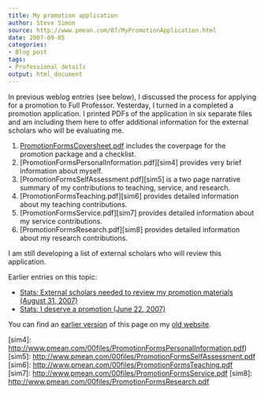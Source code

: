 ```yaml
---
title: My promotion application
author: Steve Simon
source: http://www.pmean.com/07/MyPromotionApplication.html
date: 2007-09-05
categories:
- Blog post
tags:
- Professional details
output: html_document
---
```


In previous weblog entries (see below), I discussed the process for applying for a promotion to Full Professor. Yesterday, I turned in a completed a promotion application. I printed PDFs of the application in six separate files and am including them here to offer additional information for the external scholars who will be evaluating me.

1.  [PromotionFormsCoversheet.pdf][sim3] includes the coverpage for the promotion package and a checklist.
2.  [PromotionFormsPersonalInformation.pdf][sim4] provides very brief information about myself.
3.  [PromotionFormsSelfAssessment.pdf][sim5] is a two page narrative summary of my contributions to teaching, service, and research.
4.  [PromotionFormsTeaching.pdf][sim6] provides detailed information about my teaching contributions.
5.  [PromotionFormsService.pdf][sim7] provides detailed information about my service contributions.
6.  [PromotionFormsResearch.pdf][sim8] provides detailed information about my research contributions.

I am still developing a list of external scholars who will review this application.

Earlier entries on this topic:

+ [Stats: External scholars needed to review my promotion materials (August 31, 2007)](ExternalScholars.html)
+ [Stats: I deserve a promotion (June 22, 2007)](FacultyPromotion.html)

You can find an [earlier version][sim1] of this page on my [old website][sim2].

[sim1]: http://www.pmean.com/07/MyPromotionApplication.html
[sim2]: http://www.pmean.com

[sim3]: http://www.pmean.com/00files/PromotionFormsCoversheet.pdf
[sim4]: http://www.pmean.com/00files/PromotionFormsPersonalInformation.pdf)
[sim5]: http://www.pmean.com/00files/PromotionFormsSelfAssessment.pdf
[sim6]: http://www.pmean.com/00files/PromotionFormsTeaching.pdf
[sim7]: http://www.pmean.com/00files/PromotionFormsService.pdf
[sim8]: http://www.pmean.com/00files/PromotionFormsResearch.pdf
